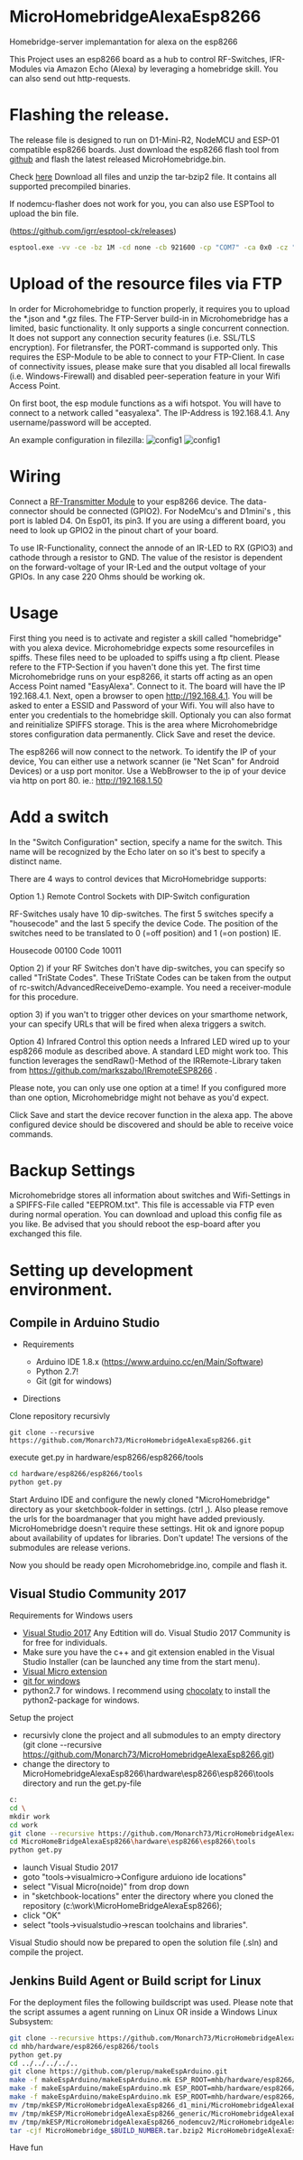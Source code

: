 # MicroHomebridgeAlexaEsp8266

Homebridge-server implemantation for alexa on the esp8266

This Project uses an esp8266 board as a hub to control RF-Switches, IFR-Modules via Amazon Echo (Alexa) by leveraging a homebridge skill. You can also send out http-requests. 

# Flashing the release.

The release file is designed to run on D1-Mini-R2, NodeMCU and ESP-01 compatible esp8266 boards. 
Just download the esp8266 flash tool from [github](https://github.com/nodemcu/nodemcu-flasher)
and flash the latest released MicroHomebridge.bin. 


Check [here](https://www.monarch.de/index.php/s/RciDX8qf7x6PZSF?fbclid=IwAR2A837Jk7Xk7Gx5ad6TaKzAOVZIbkrlCuBSjCVWE28rNqn9v6d1KkzC2x0)
Download all files and unzip the tar-bzip2 file. It contains all supported precompiled binaries.

If nodemcu-flasher does not work for you, you can also use ESPTool to upload the bin file.

(https://github.com/igrr/esptool-ck/releases)
```sh
esptool.exe -vv -ce -bz 1M -cd none -cb 921600 -cp "COM7" -ca 0x0 -cz "0x100000" -ca 0x00000 -cf "MicroHomebridgeAlexaEsp8266.ino.bin"
```
# Upload of the resource files via FTP

In order for Microhomebridge to function properly, it requires you to upload the *.json and *.gz files. The FTP-Server build-in in Microhomebridge has a limited, basic functionality. It only supports a single concurrent connection.
It does not support any connection security features (i.e. SSL/TLS encryption). For filetransfer, the PORT-command is supported only. This requires the ESP-Module to be able to connect to your FTP-Client. In case of connectivity issues, please make sure that you
disabled all local firewalls (i.e. Windows-Firewall) and disabled peer-seperation feature in your Wifi Access Point.

On first boot, the esp module functions as a wifi hotspot. You will have to connect to a network called "easyalexa".
The IP-Address is 192.168.4.1. Any username/password will be accepted.

An example configuration in filezilla:
![config1](https://github.com/Monarch73/MicroHomebridgeAlexaEsp8266/blob/master/wiki_resource/ftp1.PNG)
![config1](https://github.com/Monarch73/MicroHomebridgeAlexaEsp8266/blob/master/wiki_resource/ftp2.PNG)

# Wiring

Connect a [RF-Transmitter Module](https://www.amazon.com/gp/product/B017AYH5G0) to your esp8266 device.
The data-connector should be connected (GPIO2). For NodeMcu's and D1mini's , this port is labled D4. On Esp01, its pin3. If you are using a different board, you need to look up GPIO2 in the pinout chart of your board.

To use IR-Functionality, connect the annode of an IR-LED to RX (GPIO3) and cathode through a resistor to GND. The value of the resistor is dependent on the forward-voltage of your IR-Led and the output voltage of your GPIOs. In any case 220 Ohms should be working ok.

# Usage

First thing you need is to activate and register a skill called "homebridge" with you alexa device.
Microhomebridge expects some resourcefiles in spiffs. These files need to be uploaded to spiffs using a ftp client. Please refere to the FTP-Section if you haven't done this yet.
The first time Microhomebridge runs on your esp8266, it starts off acting as an open Access Point named "EasyAlexa". Connect to it. The board will have the IP 192.168.4.1. 
Next, open a browser to open http://192.168.4.1. You will be asked to enter a ESSID and Password of your Wifi. You will also have to enter you credentials to the homebridge skill. Optionaly you can also format and reinitialize SPIFFS storage. This is the area where Microhomebridge stores configuration data permanently. Click Save and reset the device.

The esp8266 will now connect to the network. To identify the IP of your device, You can either use a network scanner (ie "Net Scan" for Android Devices) or a usp port monitor.
Use a WebBrowser to the ip of your device via http on port 80.
ie.: http://192.168.1.50

# Add a switch
In the "Switch Configuration" section, specify a name for the switch. This name will be recognized by the Echo later on so it's best to specify a distinct name.

There are 4 ways to control devices that MicroHomebridge supports:

Option 1.) Remote Control Sockets with DIP-Switch configuration

RF-Switches usaly have 10 dip-switches. The first 5 switches specify a "housecode" and the last 5 specify the device Code. The position of the switches need to be translated to 0 (=off position) and 1 (=on postion) IE.

Housecode    00100
Code         10011

Option  2) 
if your RF Switches don't have dip-switches, you can specify so called "TriState Codes". These TriState Codes can be taken from the output of rc-switch/AdvancedReceiveDemo-example. You need a receiver-module for this procedure.

option 3)
if you wan't to trigger other devices on your smarthome network, your can specify URLs that will be fired when alexa triggers a switch.

Option 4) Infrared Control
this option needs a Infrared LED wired up to your esp8266 module as described above. A standard LED might work too. This function leverages the sendRaw()-Method of the IRRemote-Library taken from https://github.com/markszabo/IRremoteESP8266 . 

Please note, you can only use one option at a time! If you configured more than one option, Microhomebridge might not behave as you'd expect.
 
Click Save and start the device recover function in the alexa app. The above configured device should be discovered and should be able to receive voice commands.

# Backup Settings

Microhomebridge stores all information about switches and Wifi-Settings in a SPIFFS-File called "EEPROM.txt". This file is accessable via FTP even during normal operation. You can download and upload this 
config file as you like. Be advised that you should reboot the esp-board after you exchanged this file.

# Setting up development environment.

##  Compile in Arduino Studio
- Requirements
	- Arduino IDE 1.8.x (https://www.arduino.cc/en/Main/Software)
	- Python 2.7!
	- Git (git for windows)
	
- Directions

Clone repository recursivly
```
git clone --recursive https://github.com/Monarch73/MicroHomebridgeAlexaEsp8266.git
```

execute get.py in hardware/esp8266/esp8266/tools

```bash
cd hardware/esp8266/esp8266/tools
python get.py
```
Start Arduino IDE and configure the newly cloned "MicroHomebridge" directory as your sketchbook-folder in settings. (ctrl ,). Also please remove the urls for the boardmanager that you might have added previously. MicroHomebridge doesn't require these settings. Hit ok and ignore popup about availability of updates for libraries. Don't update! The versions of the submodules are release verions.

Now you should be ready open Microhomebridge.ino, compile and flash it.

## Visual Studio Community 2017

Requirements for Windows users

- [Visual Studio 2017](https://www.visualstudio.com/vs/whatsnew/) Any Edtition will do. Visual Studio 2017 Community is for free for individuals.
- Make sure you have the c++ and git extension enabled in the Visual Studio Installer (can be launched any time from the start menu).
- [Visual Micro extension](http://www.visualmicro.com/page/Arduino-Visual-Studio-Downloads.aspx)
- [git for windows](https://git-scm.com/download/win)
- python2.7 for windows. I recommend using [chocolaty](https://chocolatey.org/install) to install the python2-package for windows.

Setup the project

- recursivly clone the project and all submodules to an empty directory (git clone --recursive https://github.com/Monarch73/MicroHomebridgeAlexaEsp8266.git)
- change the directory to MicroHomebridgeAlexaEsp8266\hardware\esp8266\esp8266\tools directory and run the get.py-file

```sh
c:
cd \
mkdir work
cd work
git clone --recursive https://github.com/Monarch73/MicroHomebridgeAlexaEsp8266.git
cd MicroHomeBridgeAlexaEsp8266\hardware\esp8266\esp8266\tools
python get.py
```
- launch Visual Studio 2017
- goto "tools->visualmicro->Configure arduiono ide locations"
- select "Visual Micro(noide)" from drop down
- in "sketchbook-locations" enter the directory where you cloned the repository (c:\work\MicroHomeBridgeAlexaEsp8266);
- click "OK"
- select "tools->visualstudio->rescan toolchains and libraries".

Visual Studio should now be prepared to open the solution file (.sln) and compile the project.

## Jenkins Build Agent or Build script for Linux

For the deployment files the following buildscript was used. Please note that the script assumes a agent running on Linux OR inside a Windows Linux Subsystem:

```sh
git clone --recursive https://github.com/Monarch73/MicroHomebridgeAlexaEsp8266.git mhb
cd mhb/hardware/esp8266/esp8266/tools
python get.py
cd ../../../../..
git clone https://github.com/plerup/makeEspArduino.git
make -f makeEspArduino/makeEspArduino.mk ESP_ROOT=mhb/hardware/esp8266/esp8266 BOARD=d1_mini FLASH_DEF=4M2M SKETCH=mhb/MicroHomebridgeAlexaEsp8266/MicroHomebridgeAlexaEsp8266.ino LIBS="mhb/hardware/esp8266/esp8266/libraries/ESP8266WiFi/src/ mhb/hardware/esp8266/esp8266/libraries/EEPROM/ mhb/libraries/AsyncTCP/src/ mhb/libraries/IRRemote/src/ mhb/libraries/rcswitch/ mhb/hardware/esp8266/esp8266/libraries/Hash/src/ mhb/hardware/esp8266/esp8266/libraries/ESP8266mDNS/ mhb/hardware/esp8266/esp8266/libraries/" all
make -f makeEspArduino/makeEspArduino.mk ESP_ROOT=mhb/hardware/esp8266/esp8266 BOARD=generic FLASH_DEF=1M256 SKETCH=mhb/MicroHomebridgeAlexaEsp8266/MicroHomebridgeAlexaEsp8266.ino LIBS="mhb/hardware/esp8266/esp8266/libraries/ESP8266WiFi/src/ mhb/hardware/esp8266/esp8266/libraries/EEPROM/ mhb/libraries/AsyncTCP/src/ mhb/libraries/IRRemote/src/ mhb/libraries/rcswitch/ mhb/hardware/esp8266/esp8266/libraries/Hash/src/ mhb/hardware/esp8266/esp8266/libraries/ESP8266mDNS/ mhb/hardware/esp8266/esp8266/libraries/" all
make -f makeEspArduino/makeEspArduino.mk ESP_ROOT=mhb/hardware/esp8266/esp8266 BOARD=nodemcuv2 FLASH_DEF=4M2M SKETCH=mhb/MicroHomebridgeAlexaEsp8266/MicroHomebridgeAlexaEsp8266.ino LIBS="mhb/hardware/esp8266/esp8266/libraries/ESP8266WiFi/src/ mhb/hardware/esp8266/esp8266/libraries/EEPROM/ mhb/libraries/AsyncTCP/src/ mhb/libraries/IRRemote/src/ mhb/libraries/rcswitch/ mhb/hardware/esp8266/esp8266/libraries/Hash/src/ mhb/hardware/esp8266/esp8266/libraries/ESP8266mDNS/ mhb/hardware/esp8266/esp8266/libraries/" all
mv /tmp/mkESP/MicroHomebridgeAlexaEsp8266_d1_mini/MicroHomebridgeAlexaEsp8266.bin MicroHomebridgeAlexaEsp8266_d1_mini.bin
mv /tmp/mkESP/MicroHomebridgeAlexaEsp8266_generic/MicroHomebridgeAlexaEsp8266.bin MicroHomebridgeAlexaEsp8266_generic.bin
mv /tmp/mkESP/MicroHomebridgeAlexaEsp8266_nodemcuv2/MicroHomebridgeAlexaEsp8266.bin MicroHomebridgeAlexaEsp8266_nodemcuv2.bin
tar -cjf MicroHomebridge_$BUILD_NUMBER.tar.bzip2 MicroHomebridgeAlexaEsp8266_*.bin

```

Have fun
